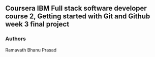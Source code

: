## Coursera IBM Full stack software developer course 2, Getting started with Git and Github week 3 final project

### Authors
Ramavath Bhanu Prasad
